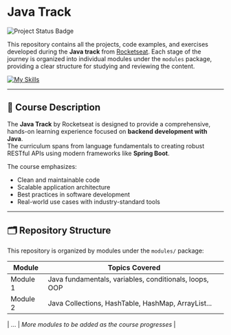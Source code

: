 # Java Track

![Project Status Badge](https://img.shields.io/badge/course-in--progress-blue)

This repository contains all the projects, code examples, and exercises developed during the **Java track** from [Rocketseat](https://rocketseat.com.br/). Each stage of the journey is organized into individual modules under the `modules` package, providing a clear structure for studying and reviewing the content.

[![My Skills](https://skillicons.dev/icons?i=java,spring,postgresql,docker,maven)](https://skillicons.dev)

---

## 📖 Course Description

The **Java Track** by Rocketseat is designed to provide a comprehensive, hands-on learning experience focused on **backend development with Java**.  
The curriculum spans from language fundamentals to creating robust RESTful APIs using modern frameworks like **Spring Boot**.

The course emphasizes:
- Clean and maintainable code
- Scalable application architecture
- Best practices in software development
- Real-world use cases with industry-standard tools

---

## 🗂️ Repository Structure

This repository is organized by modules under the `modules/` package:

| Module     | Topics Covered                                              |
|------------|-------------------------------------------------------------|
| Module 1   | Java fundamentals, variables, conditionals, loops, OOP      |
| Module 2   | Java Collections, HashTable, HashMap, ArrayList...          |

| ...        | *More modules to be added as the course progresses*         |

